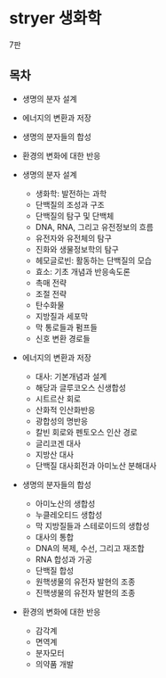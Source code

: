 # stryer 생화학

7판

## 목차

* 생명의 분자 설계
* 에너지의 변환과 저장
* 생명의 분자들의 합성
* 환경의 변화에 대한 반응

* 생명의 분자 설계
    * 생화학: 발전하는 과학
    * 단백질의 조성과 구조
    * 단백질의 탐구 및 단백체
    * DNA, RNA, 그리고 유전정보의 흐름
    * 유전자와 유전체의 탐구
    * 진화와 생물정보학의 탐구
    * 헤모글로빈: 활동하는 단백질의 모습
    * 효소: 기초 개념과 반응속도론
    * 촉매 전략
    * 조절 전략
    * 탄수화물
    * 지방질과 세포막
    * 막 통로들과 펌프들
    * 신호 변환 경로들
* 에너지의 변환과 저장
    * 대사: 기본개념과 설계
    * 해당과 글루코오스 신생합성
    * 시트르산 회로
    * 산화적 인산화반응
    * 광합성의 명반응
    * 칼빈 회로와 펜토오스 인산 경로
    * 글리코겐 대사
    * 지방산 대사
    * 단백질 대사회전과 아미노산 분해대사
* 생명의 분자들의 합성
    * 아미노산의 생합성
    * 누클레오티드 생합성
    * 막 지방질들과 스테로이드의 생합성
    * 대사의 통합
    * DNA의 복제, 수선, 그리고 재조합
    * RNA 합성과 가공
    * 단백질 합성
    * 원핵생물의 유전자 발현의 조종
    * 진핵생물의 유전자 발현의 조종
* 환경의 변화에 대한 반응
    * 감각계
    * 면역계
    * 분자모터
    * 의약품 개발